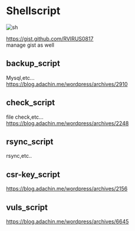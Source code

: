 # Shellscript  

![sh](https://user-images.githubusercontent.com/5633085/37886922-7f223592-30f9-11e8-8668-c795f30da7b6.png)

https://gist.github.com/RVIRUS0817  
manage gist as well   

## backup_script  

Mysql,etc...   
https://blog.adachin.me/wordpress/archives/2910  

## check_script  

file check,etc...  
https://blog.adachin.me/wordpress/archives/2248  

## rsync_script  

rsync,etc..  

## csr-key_script  

https://blog.adachin.me/wordpress/archives/2156  

## vuls_script  

https://blog.adachin.me/wordpress/archives/6645  
